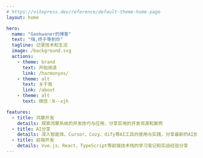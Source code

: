 ```yaml
---
# https://vitepress.dev/reference/default-theme-home-page
layout: home

hero:
  name: "Geekwaner的博客"
  text: "嗨,终于等到你"
  tagline: 记录技术和生活
  image: /background.svg
  actions:
    - theme: brand
      text: 开始阅读
      link: /harmonyos/
    - theme: alt
      text: 关于我
      link: /about
    - theme: alt
      text: 微信：N--xjh

features:
  - title: 鸿蒙开发
    details: 探索鸿蒙系统的开发技巧与应用，分享实用的开发资源和案例
  - title: AI分享
    details: 深入智能体、Cursor、Cozy、dify等AI工具的使用与实践，分享最新的AI技术动态
  - title: 前端开发
    details: Vue.js、React、TypeScript等前端技术栈的学习笔记和实战经验分享
---
```

